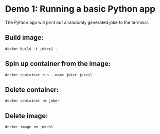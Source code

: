 # Demo 1: Running a basic Python app

The Python app will print out a randomly generated joke to the terminal.

## Build image:
```
docker build -t jokes1 .
```

## Spin up container from the image:
```
docker container run --name joker jokes1
```

## Delete container:
```
docker container rm joker
```

## Delete image:
```
docker image rm jokes1
```